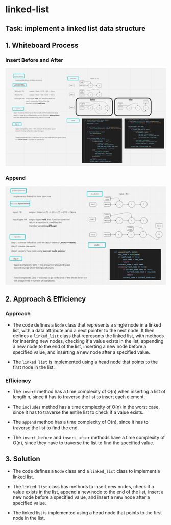 # linked-list

## Task: implement a linked list data structure

## 1. Whiteboard Process

### Insert **Before** and **After**

![image](./assets/insert.png)

### Append

![image](./assets/append.png)

## 2. Approach & Efficiency

### Approach

* The code defines a ```Node``` class that represents a single node in a linked list, with a data attribute and a next pointer to the next node.
It then defines a ```linked_list``` class that represents the linked list, with methods for inserting new nodes, checking if a value exists in the list, appending a new node to the end of the list, inserting a new node before a specified value, and inserting a new node after a specified value.

* The ```linked list``` is implemented using a head node that points to the first node in the list.

### Efficiency

* The ```insert``` method has a time complexity of O(n) when inserting a list of length n, since it has to traverse the list to insert each element.

* The ```includes``` method has a time complexity of O(n) in the worst case, since it has to traverse the entire list to check if a value exists.

* The ```append``` method has a time complexity of O(n), since it has to traverse the list to find the end.

* The ```insert_before``` and ```insert_after``` methods have a time complexity of O(n), since they have to traverse the list to find the specified value.

## 3. Solution

* The code defines a ```Node``` class and a ```linked_list``` class to implement a linked list.

* The ```linked_list``` class has methods to insert new nodes, check if a value exists in the list, append a new node to the end of the list, insert a new node before a specified value, and insert a new node after a specified value.

* The linked list is implemented using a head node that points to the first node in the list.
